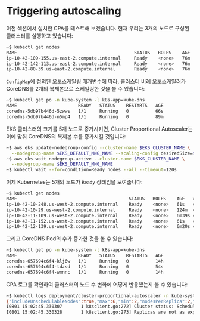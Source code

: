 # Triggering autoscaling

이전 섹션에서 설치한 CPA를 테스트해 보겠습니다. 현재 우리는 3개의 노드로 구성된 클러스터를 실행하고 있습니다:

```bash
~$ kubectl get nodes
NAME                                            STATUS   ROLES    AGE   VERSION
ip-10-42-109-155.us-east-2.compute.internal     Ready    <none>   76m   v1.30-eks-036c24b
ip-10-42-142-113.us-east-2.compute.internal     Ready    <none>   76m   v1.30-eks-036c24b
ip-10-42-80-39.us-east-2.compute.internal       Ready    <none>   76m   v1.30-eks-036c24b
```

`ConfigMap`에 정의된 오토스케일링 매개변수에 따라, 클러스터 비례 오토스케일러가 CoreDNS를 2개의 복제본으로 스케일링한 것을 볼 수 있습니다:

```bash
~$ kubectl get po -n kube-system -l k8s-app=kube-dns
NAME                       READY   STATUS    RESTARTS   AGE
coredns-5db97b446d-5zwws   1/1     Running   0          66s
coredns-5db97b446d-n5mp4   1/1     Running   0          89m
```

EKS 클러스터의 크기를 5개 노드로 증가시키면, Cluster Proportional Autoscaler는 이에 맞춰 CoreDNS의 복제본 수를 증가시킬 것입니다:

```bash
~$ aws eks update-nodegroup-config --cluster-name $EKS_CLUSTER_NAME \
  --nodegroup-name $EKS_DEFAULT_MNG_NAME --scaling-config desiredSize=$(($EKS_DEFAULT_MNG_DESIRED+2))
~$ aws eks wait nodegroup-active --cluster-name $EKS_CLUSTER_NAME \
  --nodegroup-name $EKS_DEFAULT_MNG_NAME
~$ kubectl wait --for=condition=Ready nodes --all --timeout=120s
```

이제 Kubernetes는 5개의 노드가 `Ready` 상태임을 보여줍니다:

```bash
~$ kubectl get nodes
NAME                                          STATUS   ROLES    AGE   VERSION
ip-10-42-10-248.us-west-2.compute.internal    Ready    <none>   61s   v1.30-eks-036c24b
ip-10-42-10-29.us-west-2.compute.internal     Ready    <none>   124m  v1.30-eks-036c24b
ip-10-42-11-109.us-west-2.compute.internal    Ready    <none>   6m39s v1.30-eks-036c24b
ip-10-42-11-152.us-west-2.compute.internal    Ready    <none>   61s   v1.30-eks-036c24b
ip-10-42-12-139.us-west-2.compute.internal    Ready    <none>   6m20s v1.30-eks-036c24b
```

그리고 CoreDNS Pod의 수가 증가한 것을 볼 수 있습니다:

```bash
~$ kubectl get po -n kube-system -l k8s-app=kube-dns
NAME                       READY   STATUS    RESTARTS   AGE
coredns-657694c6f4-klj6w   1/1     Running   0          14h
coredns-657694c6f4-tdzsd   1/1     Running   0          54s
coredns-657694c6f4-wmnnc   1/1     Running   0          14h
```

&#x20;CPA 로그를 확인하여 클러스터의 노드 수 변화에 어떻게 반응했는지 볼 수 있습니다:

```bash
~$ kubectl logs deployment/cluster-proportional-autoscaler -n kube-system
{"includeUnschedulableNodes":true,"max":6,"min":2,"nodesPerReplica":2,"preventSinglePointFailure":true}
I0801 15:02:45.330307       1 k8sclient.go:272] Cluster status: SchedulableNodes[1], SchedulableCores[2]
I0801 15:02:45.330328       1 k8sclient.go:273] Replicas are not as expected : updating replicas from 2 to 3
```

